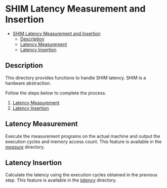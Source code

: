 # SHIM Latency Measurement and Insertion

- [SHIM Latency Measurement and Insertion](#shim-latency-measurement-and-insertion)
  - [Description](#description)
  - [Latency Measurement](#latency-measurement)
  - [Latency Insertion](#latency-insertion)

## Description

This directory provides functions to handle SHIM latency.
SHIM is a hardware abstraction.

Follow the steps below to complete the process.

 1. [Latency Measurement](#Latency-Measurement)
 2. [Latency Insertion](#Latency-Insertion)

## Latency Measurement

Execute the measurement programs on the actual machine and output the execution cycles and memory access count.
This feature is available in the [*measure*](./mesure) directory.

## Latency Insertion

Calculate the latency using the execution cycles obtained in the previous step.
This feature is available in the [*latency*](./latency) directory.